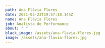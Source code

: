 ```yaml
---
path: Ana Flávia Flores
date: 2021-03-23T19:57:18.144Z
name: Ana Flávia Flores
job: Analista de Performance
about: " "
black_image: /assets/ana-flavia-flores.jpg
image: /assets/ana-flavia-flores.jpg
---
```

